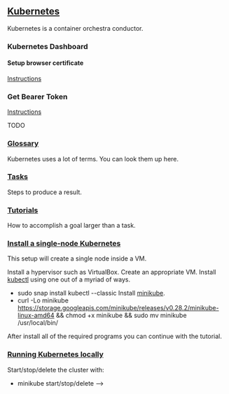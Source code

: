 ## [Kubernetes](https://kubernetes.io/)

Kubernetes is a container orchestra conductor.

### Kubernetes Dashboard

#### Setup browser certificate

[Instructions](Other/RemoteKubernetesDashboard)

### Get Bearer Token

[Instructions](Other/DashboardDocs/UserGuide/AccessControl)



TODO

### [Glossary](https://kubernetes.io/docs/reference/glossary/?fundamental=true)

Kubernetes uses a lot of terms. You can look them up here.  

### [Tasks](https://kubernetes.io/docs/tasks/)

Steps to produce a result.  

### [Tutorials](https://kubernetes.io/docs/tutorials/)

How to accomplish a goal larger than a task.  

### [Install a single-node Kubernetes](https://kubernetes.io/docs/setup/minikube/)

This setup will create a single node inside a VM.

Install a hypervisor such as VirtualBox.
Create an appropriate VM.
Install [kubectl](https://kubernetes.io/docs/tasks/tools/install-kubectl/) using one out of a myriad of ways.
* sudo snap install kubectl --classic
Install [minikube](https://github.com/kubernetes/minikube/releases).
* curl -Lo minikube https://storage.googleapis.com/minikube/releases/v0.28.2/minikube-linux-amd64 && chmod +x minikube && sudo mv minikube /usr/local/bin/

After install all of the required programs you can continue with the tutorial.

### [Running Kubernetes locally](https://kubernetes.io/docs/setup/minikube/#managing-your-cluster)

Start/stop/delete the cluster with:
* minikube start/stop/delete -->
